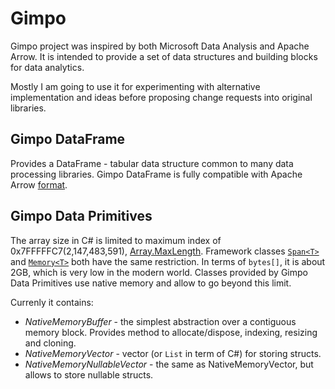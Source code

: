# Gimpo
Gimpo project was inspired by both Microsoft Data Analysis and Apache Arrow. It is intended to provide a set of data structures and building blocks for data analytics.

Mostly I am going to use it for experimenting with alternative implementation and ideas before proposing change requests into original libraries. 

## Gimpo DataFrame
Provides a DataFrame - tabular data structure common to many data processing libraries. Gimpo DataFrame is fully compatible with Apache Arrow [format](https://arrow.apache.org/docs/format/Columnar.html).

## Gimpo Data Primitives
The array size in C# is limited to maximum index of 0x7FFFFFC7(2,147,483,591), [Array.MaxLength](https://docs.microsoft.com/en-us/dotnet/api/system.array.maxlength). Framework classes [`Span<T>`](https://learn.microsoft.com/en-us/dotnet/api/system.span-1) and [`Memory<T>`](https://learn.microsoft.com/en-us/dotnet/api/system.memory-1) both have the same restriction. In terms of `bytes[]`, it is about 2GB, which is very low in the modern world. Classes provided by Gimpo Data Primitives use native memory and allow to go beyond this limit.

Currenly it contains:
- *NativeMemoryBuffer* - the simplest abstraction over a contiguous memory block. Provides method to allocate/dispose, indexing, resizing and cloning.
- *NativeMemoryVector* - vector (or `List` in term of C#) for storing structs. 
- *NativeMemoryNullableVector* - the same as NativeMemoryVector, but allows to store nullable structs. 